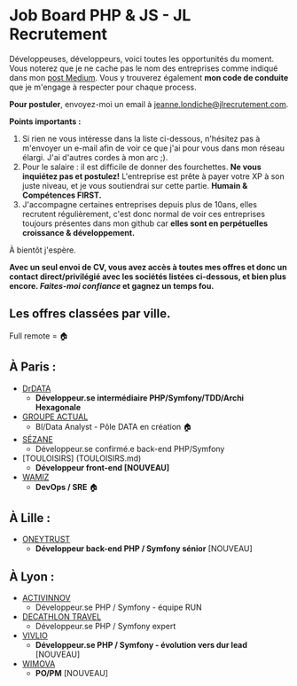 # Job Board PHP & JS - JL Recrutement

Développeuses, développeurs, voici toutes les opportunités du moment. Vous noterez que je ne cache pas le nom des entreprises comme indiqué dans mon <a href="https://medium.com/@jlondiche/jarr%C3%AAte-le-recrutement-propri%C3%A9taire-je-d%C3%A9marre-l-open-source-6e33463aec9">post Medium</a>. Vous y trouverez également **mon code de conduite** que je m'engage à respecter pour chaque process.

**Pour postuler**, envoyez-moi un email à <a href="mailto:jeanne.londiche@jlrecrutement.com">jeanne.londiche@jlrecrutement.com</a>.

**Points importants :** 
1. Si rien ne vous intéresse dans la liste ci-dessous, n'hésitez pas à m'envoyer un e-mail afin de voir ce que j'ai pour vous dans mon réseau élargi. J'ai d'autres cordes à mon arc ;).
2. Pour le salaire : il est difficile de donner des fourchettes. **Ne vous inquiétez pas et postulez!** L'entreprise est prête à payer votre XP à son juste niveau, et je vous soutiendrai sur cette partie. **Humain & Compétences FIRST.**
3. J'accompagne certaines entreprises depuis plus de 10ans, elles recrutent régulièrement, c'est donc normal de voir ces entreprises toujours présentes dans mon github car **elles sont en perpétuelles croissance & développement.**

À bientôt j'espère.

**Avec un seul envoi de CV, vous avez accès à toutes mes offres et donc un contact direct/privilégié avec les sociétés listées ci-dessous, et bien plus encore. _Faites-moi confiance_ et gagnez un temps fou.**


## Les offres classées par ville.
Full remote = 🏠

## À Paris : 

- [DrDATA](DrDATA.md)
	- **Développeur.se intermédiaire PHP/Symfony/TDD/Archi Hexagonale** 
- [GROUPE ACTUAL](GROUPE_ACTUAL.md)
	- BI/Data Analyst - Pôle DATA en création 🏠
- [SÉZANE](SEZANE.md)
	- Développeur.se confirmé.e back-end PHP/Symfony
- [TOULOISIRS] (TOULOISIRS.md)
	- **Développeur front-end [NOUVEAU]**
- [WAMIZ](WAMIZ.md)
	- **DevOps / SRE** 🏠 


## À Lille :

- [ONEYTRUST](ONEYTRUST.md)
	- **Développeur back-end PHP / Symfony sénior** [NOUVEAU]

	
## À Lyon : 

- [ACTIVINNOV](ACTIVINNOV.md)
	- Développeur.se PHP / Symfony - équipe RUN
- [DECATHLON TRAVEL](DECATHLON_TRAVEL.md)
	- Développeur.se PHP / Symfony expert 
- [VIVLIO](VIVLIO.md)
	- **Développeur.se PHP / Symfony - évolution vers dur lead** [NOUVEAU]
- [WIMOVA](WIMOVA.md)
	- **PO/PM** [NOUVEAU]



